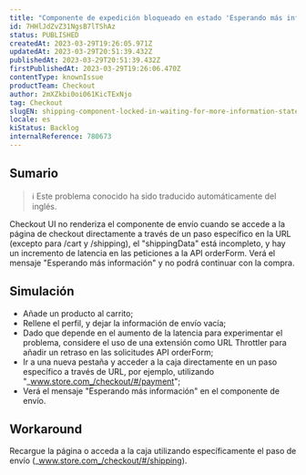 ```yaml
---
title: "Componente de expedición bloqueado en estado 'Esperando más información'."
id: 7HHlJdZvZ31NgsB7lTShAz
status: PUBLISHED
createdAt: 2023-03-29T19:26:05.971Z
updatedAt: 2023-03-29T20:51:39.432Z
publishedAt: 2023-03-29T20:51:39.432Z
firstPublishedAt: 2023-03-29T19:26:06.470Z
contentType: knownIssue
productTeam: Checkout
author: 2mXZkbi0oi061KicTExNjo
tag: Checkout
slugEN: shipping-component-locked-in-waiting-for-more-information-state
locale: es
kiStatus: Backlog
internalReference: 780673
---
```


## Sumario

>ℹ️ Este problema conocido ha sido traducido automáticamente del inglés.


Checkout UI no renderiza el componente de envío cuando se accede a la página de checkout directamente a través de un paso específico en la URL (excepto para /cart y /shipping), el "shippingData" está incompleto, y hay un incremento de latencia en las peticiones a la API orderForm. Verá el mensaje "Esperando más información" y no podrá continuar con la compra.


##

## Simulación



- Añade un producto al carrito;
- Rellene el perfil, y dejar la información de envío vacía;
- Dado que depende en el aumento de la latencia para experimentar el problema, considere el uso de una extensión como URL Throttler para añadir un retraso en las solicitudes API orderForm;
- Ir a una nueva pestaña y acceder a la caja directamente en un paso específico a través de URL, por ejemplo, utilizando "_www.store.com_/checkout/#/payment";
- Verá el mensaje "Esperando más información" en el componente de envío.



## Workaround


Recargue la página o acceda a la caja utilizando específicamente el paso de envío (_www.store.com_/checkout/#/shipping).




